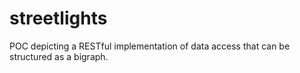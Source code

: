 streetlights
============

POC depicting a RESTful implementation of data access that can be structured as a bigraph.